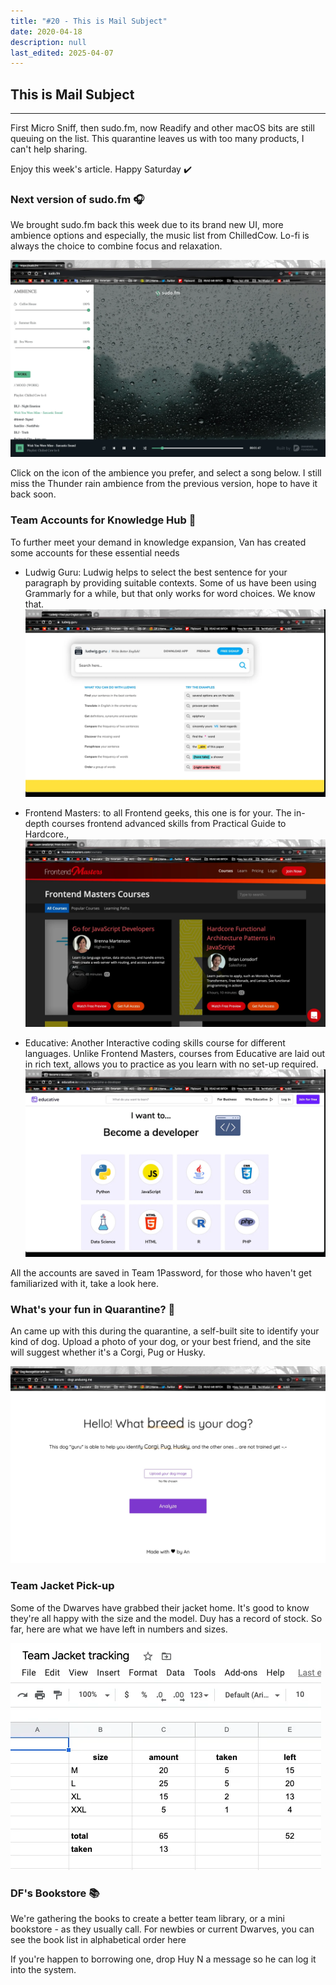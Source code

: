 ```yaml
---
title: "#20 - This is Mail Subject"
date: 2020-04-18
description: null
last_edited: 2025-04-07
---
```


## This is Mail Subject

---

First Micro Sniff, then sudo.fm, now Readify and other macOS bits are still queuing on the list. This quarantine leaves us with too many products, I can't help sharing.

Enjoy this week's article. Happy Saturday ✔️

### Next version of sudo.fm 🎧

We brought sudo.fm back this week due to its brand new UI, more ambience options and especially, the music list from ChilledCow. Lo-fi is always the choice to combine focus and relaxation.

![](assets/notion-image-1744007154817-vlf9o.webp)

Click on the icon of the ambience you prefer, and select a song below. I still miss the Thunder rain ambience from the previous version, hope to have it back soon.

### Team Accounts for Knowledge Hub 👥

To further meet your demand in knowledge expansion, Van has created some accounts for these essential needs

- Ludwig Guru: Ludwig helps to select the best sentence for your paragraph by providing suitable contexts. Some of us have been using Grammarly for a while, but that only works for word choices. We know that.
  ![](assets/notion-image-1744007155490-8wnuk.webp)

- Frontend Masters: to all Frontend geeks, this one is for your. The in-depth courses frontend advanced skills from Practical Guide to Hardcore.,
  ![](assets/notion-image-1744007155645-pw7ki.webp)

- Educative: Another Interactive coding skills course for different languages. Unlike Frontend Masters, courses from Educative are laid out in rich text, allows you to practice as you learn with no set-up required.
  ![](assets/notion-image-1744007155825-is16k.webp)

All the accounts are saved in Team 1Password, for those who haven't get familiarized with it, take a look here.

### What's your fun in Quarantine? 🐶

An came up with this during the quarantine, a self-built site to identify your kind of dog. Upload a photo of your dog, or your best friend, and the site will suggest whether it's a Corgi, Pug or Husky.

![](assets/notion-image-1744007155999-q1vf7.webp)

### Team Jacket Pick-up

Some of the Dwarves have grabbed their jacket home. It's good to know they're all happy with the size and the model. Duy has a record of stock. So far, here are what we have left in numbers and sizes.

![](assets/notion-image-1744007156154-62i2l.webp)

### DF's Bookstore 📚

We're gathering the books to create a better team library, or a mini bookstore - as they usually call. For newbies or current Dwarves, you can see the book list in alphabetical order here

If you're happen to borrowing one, drop Huy N a message so he can log it into the system.
